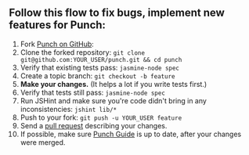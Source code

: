 ## Follow this flow to fix bugs, implement new features for Punch:

1. Fork [Punch on GitHub](http://github.com/laktek/punch):
2. Clone the forked repository:
    `git clone git@github.com:YOUR_USER/punch.git && cd punch`
3. Verify that existing tests pass:
    `jasmine-node spec`
4. Create a topic branch:
    `git checkout -b feature`
5. **Make your changes.** (It helps a lot if you write tests first.)
6. Verify that tests still pass:
    `jasmine-node spec`
7. Run JSHint and make sure you're code didn't bring in any inconsistencies:
		`jshint lib/*`
8. Push to your fork:
    `git push -u YOUR_USER feature`
9. Send a [pull request](https://github.com/laktek/punch/pulls) describing your changes. 
10. If possible, make sure [Punch Guide](https://github.com/laktek/punch/wiki) is up to date, after your changes were merged.
